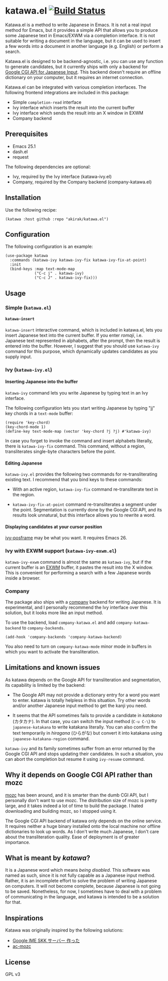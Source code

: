 # katawa.el [![Build Status](https://travis-ci.org/akirak/katawa.el.svg?branch=master)](https://travis-ci.org/akirak/katawa.el)

Katawa.el is a method to write Japanese in Emacs. It is not a real
input method for Emacs, but it provides a simple API that allows you to produce some
Japanese text in Emacs/EXWM via a completion interface. It is not suitable for writing a document in the language, but it can be used to insert a few words into a document in another language (e.g. English) or perform a search.

Katawa.el is designed to be backend-agnostic, i.e. you can use any function to generate candidates, but it currently ships with only a backend for [Google CGI API for Japanese Input][google_cgiapi]. This backend doesn't require an offline dictionary on your computer, but it requires an internet connection.

[google_cgiapi]: https://www.google.co.jp/ime/cgiapi.html

Katawa.el can be integrated with various completion interfaces. The following frontend integrations are included in this package:

- Simple `completion-read` interface
- Ivy interface which inserts the result into the current buffer
- Ivy interface which sends the result into an X window in EXWM
- Company backend

## Prerequisites

- Emacs 25.1
- dash.el
- request

The following dependencies are optional:

- Ivy, required by the Ivy interface (katawa-ivy.el)
- Company, required by the Company backend (company-katawa.el)

## Installation

Use the following recipe:

    (katawa :host github :repo "akirak/katawa.el")

## Configuration

The following configuration is an example:

``` emacs-lisp
(use-package katawa
  :commands (katawa-ivy katawa-ivy-fix katawa-ivy-fix-at-point)
  :init
  (bind-keys :map text-mode-map
             ("C-c j" . katawa-ivy)
             ("C-c J" . katawa-ivy-fix)))

```

## Usage

### Simple (`katawa.el`)

#### `katawa-insert`

`katawa-insert` interactive command, which is included in katawa.el, lets you
insert Japanese text into the current buffer. If you enter *romaji*, i.e.
Japanese text represented in alphabets, after the prompt, then the result
is entered into the buffer. However, I suggest that you should use `katawa-ivy`
command for this purpose, which dynamically updates candidates as you supply input.

### Ivy (`katawa-ivy.el`)

#### Inserting Japanese into the buffer

`katawa-ivy` command lets you write Japanese by typing text in an Ivy interface.

The following configuration lets you start writing Japanese by typing "jj"
key chords in a `text-mode` buffer:

``` emacs-lisp
(require 'key-chord)
(key-chord-mode 1)
(define-key text-mode-map (vector 'key-chord ?j ?j) #'katawa-ivy)
```

In case you forget to invoke the command and insert alphabets literally,
there is `katawa-ivy-fix` command. This command, without a region, transliterates
single-byte characters before the point. 

#### Editing Japanese

`katawa-ivy.el` provides the following two commands for re-transliterating
existing text. I recommend that you bind keys to these commands:

- With an active region, `katawa-ivy-fix` command re-transliterate text
  in the region.

- `katawa-ivy-fix-at-point` command re-transliterates a segment under
  the point. Segmentation is currently done by the Google CGI API, and
  its results look unnatural, but this interface allows you to rewrite
  a word.

#### Displaying candidates at your cursor position

[ivy-posframe](https://github.com/tumashu/ivy-posframe) may be what you want.
It requires Emacs 26.

### Ivy with EXWM support (`katawa-ivy-exwm.el`)

`katawa-ivy-exwm` command is almost the same as `katawa-ivy`, but if the current buffer is an [EXWM](https://github.com/ch11ng/exwm/) buffer, it pastes the result into the X window. This is convenient for performing a search with a few Japanese words inside a browser.

### Company

The package also ships with a [company](https://github.com/company-mode/company-mode)
backend for writing Japanese. It is experimental, and I personally recommend
the Ivy interface over this solution, but it looks more like an input method.

To use the backend, load `company-katawa.el` and add `company-katawa-backend`
to `company-backends`.

``` emacs-lisp
(add-hook 'company-backends 'company-katawa-backend)
```

You also need to turn on `company-katawa-mode` minor mode in buffers in which
you want to activate the transliteration. 

## Limitations and known issues

As katawa depends on the Google API for transliteration and segmentation,
its capability is limited by the backend:

- The Google API may not provide a dictionary entry for a word you want to
  enter. katawa is totally helpless in this situation. Try other words and/or
  another Japanese input method to get the kanji you need.

- It seems that the API sometimes fails to provide a candidate in *katakana*
  (カタカナ). In that case, you can switch the input method (`C-u C-\`) to
  `japanese-katakana` to write katakana literally. You can also confirm
  the text temporarily in *hiragana* (ひらがな) but convert it into katakana using
  `japanese-katakana-region` command.
  
`katawa-ivy` and its family sometimes suffer from an error returned by the
Google CGI API and stops updating their candidates. In such a situation, you
can abort the completion but resume it using `ivy-resume` command.

## Why it depends on Google CGI API rather than mozc

[mozc](https://github.com/google/mozc) has been around, and it is smarter than
the dumb CGI API, but I personally don't want to use mozc. The distribution size
of mozc is pretty large, and it takes indeed a lot of time to build the package. 
I hated downloading and building mozc, so I stopped using it.

The Google CGI API backend of katawa only depends on the online service.
It requires neither a huge binary installed onto the local machine nor offline
dictionaries to look up words. As I don't write much Japanese, I don't care
about the transliteration quality. Ease of deployment is of greater importance.

## What is meant by *katawa*?

It is a Japanese word which means *being disabled*. This software was named
as such, since it is not fully capable as a Japanese input method.
Rather, it is an incomplete effort to solve the problem of writing Japanese
on computers. 
It will not become complete, because Japanese is not going to be saved. 
Nonetheless, for now, I sometimes have to deal with a problem of communicating
in the language, and katawa is intended to be a solution for that.

## Inspirations

Katawa was originally inspired by the following solutions:

- [Google IME SKK サーバー 作った](http://blog.sushi.money/entry/20110421/1303274561)
- [ac-mozc](https://github.com/igjit/ac-mozc)

## License

GPL v3

